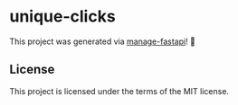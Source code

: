 # unique-clicks

This project was generated via [manage-fastapi](https://ycd.github.io/manage-fastapi/)! :tada:

## License

This project is licensed under the terms of the MIT license.

